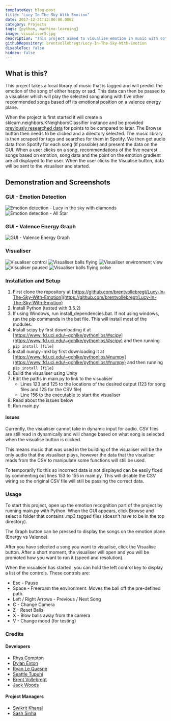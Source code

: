 ```yaml
---
templateKey: blog-post
title: "Lucy In The Sky With Emotion"
date: 2017-12-21T12:00:00.000Z
category: Projects
tags: [python, machine-learning]
image: visualiser5.jpg
description: "This project aimed to visualise emotion in music with software developed by six people from the COMP241 (Software Engineering Development) paper as a group project. The project was successful in the end using Spotify to assist emotion detection."
githubRepository: brentvollebregt/Lucy-In-The-Sky-With-Emotion
disableToc: false
hidden: false
---
```


## What is this?

This project takes a local library of music that is tagged and will predict the emotion of the song of either happy or sad. This data can then be passed to a visualiser which will play the selected song along with five other recommended songs based off its emotional position on a valence energy plane.

When the project is first started it will create a sklearn.neighbors.KNeighborsClassifier instance and be provided [previously researched data](/blog/post/finding-emotion-in-music-with-python/) for points to be compared to later. The Browse button then needs to be clicked and a directory selected. The music library is then scraped for tags and searches for them in Spotify. We then get audio data from Spotify for each song (if possible) and present the data on the GUI. When a user clicks on a song, recommendations of the five nearest songs based on emotion, song data and the point on the emotion gradient are all displayed to the user. When the user clicks the Visualise button, data will be sent to the visualiser and started.

## Demonstration and Screenshots

### GUI - Emotion Detection

![Emotion detection - Lucy in the sky with diamonds](gui1.png)
![Emotion detection - All Star](gui2.png)

### GUI - Valence Energy Graph

![GUI - Valence Energy Graph](valence-plot.png)

### Visualiser

![Visualiser control](visualiser1.jpg)
![Visualiser balls flying](visualiser2.jpg)
![Visualiser environment view](visualiser3.jpg)
![Visualiser paused](visualiser4.jpg)
![Visualiser balls flying colse](visualiser5.jpg)

### Installation and Setup

1. First clone the repository at [https://github.com/brentvollebregt/Lucy-In-The-Sky-With-Emotion](https://github.com/brentvollebregt/Lucy-In-The-Sky-With-Emotion)
2. Install Python (tested with 3.5.2)
3. If using Windows, run install_dependencies.bat. If not using windows, run the pip commands in the bat file. This will install most of the modules.
4. Install scipy by first downloading it at [https://www.lfd.uci.edu/~gohlke/pythonlibs/#scipy](https://www.lfd.uci.edu/~gohlke/pythonlibs/#scipy) and then running `pip install [file]`
5. Install numpy+mkl by first downloading it at [https://www.lfd.uci.edu/~gohlke/pythonlibs/#numpy](https://www.lfd.uci.edu/~gohlke/pythonlibs/#numpy) and then running `pip install [file]`
6. Build the visualiser using Unity
7. Edit the paths in main.py to link to the visualiser
   - Lines 123 and 125 to the locations of the desired output (123 for song files and 125 for the CSV file)
   - Line 156 to the executable to start the visualiser
8. Read about the issues below
9. Run main.py

#### Issues

Currently, the visualiser cannot take in dynamic input for audio. CSV files are still read in dynamically and will change based on what song is selected when the visualise button is clicked.

This means music that was used in the building of the visualiser will be the only audio that the visualiser plays, however the data that the visualiser reads from the CSV to manipulate some functions will still be used.

To temporarily fix this so incorrect data is not displayed can be easily fixed by commenting out lines 153 to 155 in main.py. This will disable the CSV wiring so the original CSV file will still be passing the correct data.

### Usage

To start this project, open up the emotion recognition part of the project by running main.py with Python. When the GUI appears, click Browse and select a folder that contains .mp3 tagged files (doesn't have to be in the top directory).

The Graph button can be pressed to display the songs on the emotion plane (Energy vs Valence).

After you have selected a song you want to visualise, click the Visualise button. After a short moment, the visualiser will open and you will be promoted how you want to run it (speed and resolution).

When the visualiser has started, you can hold the left control key to display a list of the controls. These controls are:

- Esc - Pause
- Space - Freeroam the environment. Moves the ball off the pre-defined path.
- Left / Right Arrows - Previous / Next Song
- C - Change Camera
- Z - Reset Balls
- X - Blow balls away from the camera
- V - Change mood (for testing)

### Credits

#### Developers

- [Rhys Compton](https://github.com/basedrhys)
- [Dylan Exton](https://github.com/DylanExton)
- [Ryan Le Quesne](https://github.com/ryancomp241)
- [Seattle Tupuhi](https://github.com/minionsattle)
- [Brent Vollebregt](https://github.com/brentvollebregt)
- [Jack Woods](https://github.com/Woodsy1FD)

#### Project Managers

- [Swikrit Khanal](https://github.com/swikrit)
- [Sash Sinha](https://github.com/shash678)
